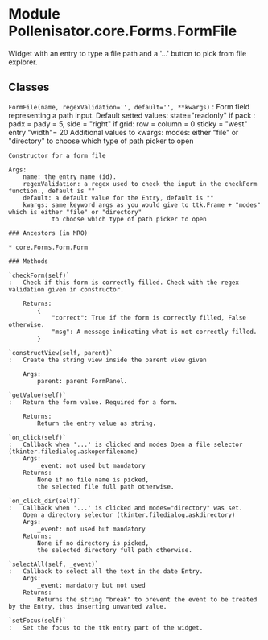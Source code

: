 Module Pollenisator.core.Forms.FormFile
=======================================
Widget with an entry to type a file path and a '...' button to pick from file explorer.

Classes
-------

`FormFile(name, regexValidation='', default='', **kwargs)`
:   Form field representing a path input.
    Default setted values: 
        state="readonly"
        if pack : padx = pady = 5, side = "right"
        if grid: row = column = 0 sticky = "west"
        entry "width"=  20
    Additional values to kwargs:
        modes: either "file" or "directory" to choose which type of path picker to open
    
    Constructor for a form file
    
    Args:
        name: the entry name (id).
        regexValidation: a regex used to check the input in the checkForm function., default is ""
        default: a default value for the Entry, default is ""
        kwargs: same keyword args as you would give to ttk.Frame + "modes" which is either "file" or "directory" 
                to choose which type of path picker to open

    ### Ancestors (in MRO)

    * core.Forms.Form.Form

    ### Methods

    `checkForm(self)`
    :   Check if this form is correctly filled. Check with the regex validation given in constructor.
        
        Returns:
            {
                "correct": True if the form is correctly filled, False otherwise.
                "msg": A message indicating what is not correctly filled.
            }

    `constructView(self, parent)`
    :   Create the string view inside the parent view given
        
        Args:
            parent: parent FormPanel.

    `getValue(self)`
    :   Return the form value. Required for a form.
        
        Returns:
            Return the entry value as string.

    `on_click(self)`
    :   Callback when '...' is clicked and modes Open a file selector (tkinter.filedialog.askopenfilename)
        Args:
            _event: not used but mandatory
        Returns:
            None if no file name is picked,
            the selected file full path otherwise.

    `on_click_dir(self)`
    :   Callback when '...' is clicked and modes="directory" was set.
        Open a directory selector (tkinter.filedialog.askdirectory)
        Args:
            _event: not used but mandatory
        Returns:
            None if no directory is picked,
            the selected directory full path otherwise.

    `selectAll(self, _event)`
    :   Callback to select all the text in the date Entry.
        Args:
            _event: mandatory but not used
        Returns:
            Returns the string "break" to prevent the event to be treated by the Entry, thus inserting unwanted value.

    `setFocus(self)`
    :   Set the focus to the ttk entry part of the widget.